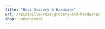 ```yaml
---
title: "Ross Grocery & Hardware"
url: /reidsville/ross-grocery-and-hardware/
shop: convenience
---
```

